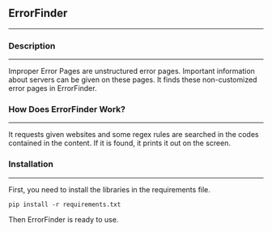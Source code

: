 ## **ErrorFinder**

---

### **Description**

---

Improper Error Pages are unstructured error pages. Important information about servers can be given on these pages. It finds these non-customized error pages in ErrorFinder.

### **How Does ErrorFinder Work?**

---

It requests given websites and some regex rules are searched in the codes contained in the content. If it is found, it prints it out on the screen.

### **Installation**

---

First, you need to install the libraries in the requirements file.

```plaintext
pip install -r requirements.txt
```

Then ErrorFinder is ready to use.
